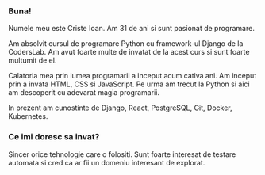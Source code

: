 ### Buna! 
Numele meu este Criste Ioan. Am 31 de ani si sunt pasionat de programare.

Am absolvit cursul de programare Python cu framework-ul Django de la CodersLab. Am avut foarte multe de invatat de la acest curs si sunt foarte multumit de el. 

Calatoria mea prin lumea programarii a inceput acum cativa ani. Am inceput prin a invata HTML, CSS si JavaScript. Pe urma am trecut la Python si aici am descoperit cu adevarat magia programarii. 

In prezent am cunostinte de Django, React, PostgreSQL, Git, Docker, Kubernetes.

### Ce imi doresc sa invat?

Sincer orice tehnologie care o folositi. Sunt foarte interesat de testare automata si cred ca ar fii un domeniu interesant de explorat.
